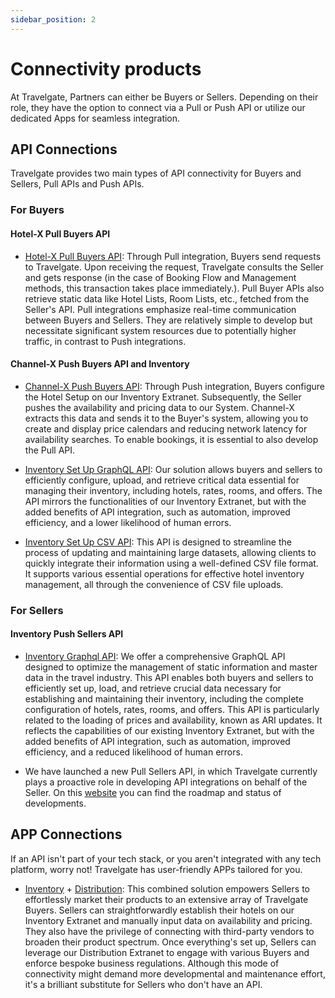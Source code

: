 ```yaml
---
sidebar_position: 2
---
```


# Connectivity products

At Travelgate, Partners can either be Buyers or Sellers. Depending on their role, they have the option to connect via a Pull or Push API or utilize our dedicated Apps for seamless integration.

## API Connections

Travelgate provides two main types of API connectivity for Buyers and Sellers, Pull APIs and Push APIs.

### For Buyers

#### Hotel-X Pull Buyers API
* [Hotel-X Pull Buyers API](../apis/for-buyers/hotel-x-pull-buyers-api/quickstart.mdx): Through Pull integration, Buyers send requests to Travelgate. Upon receiving the request, Travelgate consults the Seller and gets response (in the case of Booking Flow and Management methods, this transaction takes place immediately.). Pull Buyer APIs also retrieve static data like Hotel Lists, Room Lists, etc., fetched from the Seller's API. Pull integrations emphasize real-time communication between Buyers and Sellers. They are relatively simple to develop but necessitate significant system resources due to potentially higher traffic, in contrast to Push integrations.


#### Channel-X Push Buyers API and Inventory 
* [Channel-X Push Buyers API](../apis/for-buyers/channel-x-push-buyers-api/quickstart.mdx): Through Push integration, Buyers configure the Hotel Setup on our Inventory Extranet. Subsequently, the Seller pushes the availability and pricing data to our System. Channel-X extracts this data and sends it to the Buyer's system, allowing you to create and display price calendars and reducing network latency for availability searches. To enable bookings, it is essential to also develop the Pull API.

* [Inventory Set Up GraphQL API](../apis/for-buyers/inventory-buyers/inventory-set-up-graphql-api/quickstart.mdx): Our solution allows buyers and sellers to efficiently configure, upload, and retrieve critical data essential for managing their inventory, including hotels, rates, rooms, and offers.
The API mirrors the functionalities of our Inventory Extranet, but with the added benefits of API integration, such as automation, improved efficiency, and a lower likelihood of human errors.

* [Inventory Set Up CSV API](../apis/for-buyers/inventory-buyers/inventory-set-up-csv-api/quickstart.mdx): This API is designed to streamline the process of updating and maintaining large datasets, allowing clients to quickly integrate their information using a well-defined CSV file format. It supports various essential operations for effective hotel inventory management, all through the convenience of CSV file uploads.


### For Sellers

#### Inventory Push Sellers API
* [Inventory Graphql API](../apis/for-sellers/inventory-push-graphql-api/quickstart.mdx): We offer a comprehensive GraphQL API designed to optimize the management of static information and master data in the travel industry. This API enables both buyers and sellers to efficiently set up, load, and retrieve crucial data necessary for establishing and maintaining their inventory, including the complete configuration of hotels, rates, rooms, and offers.
This API is particularly related to the loading of prices and availability, known as ARI updates. It reflects the capabilities of our existing Inventory Extranet, but with the added benefits of API integration, such as automation, improved efficiency, and a reduced likelihood of human errors.


* We have launched a new Pull Sellers API, in which Travelgate currently plays a proactive role in developing API integrations on behalf of the Seller. On this [website](https://app.travelgate.com/network/roadmap) you can find the roadmap and status of developments.


## APP Connections

If an API isn't part of your tech stack, or you aren't integrated with any tech platform, worry not! Travelgate has user-friendly APPs tailored for you.

* [Inventory](../apps/inventory/quickstart) + [Distribution](../apps/distribution/quickstart): This combined solution empowers Sellers to effortlessly market their products to an extensive array of Travelgate Buyers. Sellers can straightforwardly establish their hotels on our Inventory Extranet and manually input data on availability and pricing. They also have the privilege of connecting with third-party vendors to broaden their product spectrum. Once everything's set up, Sellers can leverage our Distribution Extranet to engage with various Buyers and enforce bespoke business regulations. Although this mode of connectivity might demand more developmental and maintenance effort, it's a brilliant substitute for Sellers who don't have an API.
